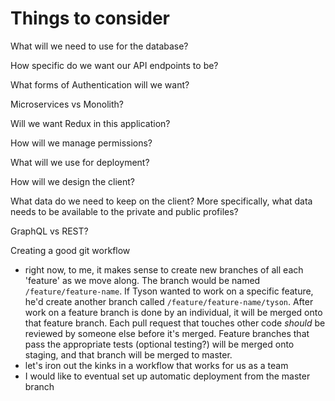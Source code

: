 # Things to consider

What will we need to use for the database?

How specific do we want our API endpoints to be?

What forms of Authentication will we want?

Microservices vs Monolith?

Will we want Redux in this application?

How will we manage permissions?

What will we use for deployment?

How will we design the client?

What data do we need to keep on the client? More specifically, what data needs to be available to the private and public profiles?

GraphQL vs REST? 

Creating a good git workflow
* right now, to me, it makes sense to create new branches of all each 'feature' as we move along. The branch would be named `/feature/feature-name`. If Tyson wanted to work on a specific feature, he'd create another branch called `/feature/feature-name/tyson`. After work on a feature branch is done by an individual, it will be merged onto that feature branch. Each pull request that touches other code *should* be reviewed by someone else before it's merged. Feature branches that pass the appropriate tests (optional testing?) will be merged onto staging, and that branch will be merged to master. 
* let's iron out the kinks in a workflow that works for us as a team
* I would like to eventual set up automatic deployment from the master branch
